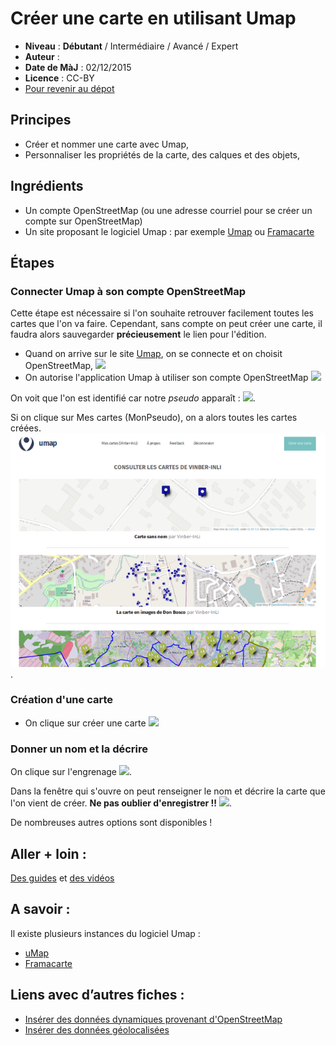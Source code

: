 # Créer une carte en utilisant Umap

- **Niveau** : **Débutant** / Intermédiaire / Avancé / Expert
- **Auteur** : 
- **Date de MàJ** : 02/12/2015
- **Licence** : CC-BY
- [Pour revenir au dépot](http://datalunch.datalocale.fr)

## Principes
- Créer et nommer une carte avec Umap,
- Personnaliser les propriétés de la carte, des calques et des objets,

## Ingrédients
- Un compte OpenStreetMap (ou une adresse courriel pour se créer un compte sur OpenStreetMap)
-  Un site proposant le logiciel Umap : par exemple [Umap](http://umap.openstreetmap.fr/fr/) ou  [Framacarte](https://framacarte.org/)

## Étapes
### Connecter Umap à son compte OpenStreetMap
Cette étape est nécessaire si l'on souhaite retrouver facilement toutes les cartes que l'on va faire.
Cependant, sans compte on peut créer une carte, il faudra alors sauvegarder **précieusement** le lien pour l'édition.

- Quand on arrive sur le site [Umap](http://umap.openstreetmap.fr/fr/), on se connecte et on choisit OpenStreetMap,
![](https://raw.githubusercontent.com/infolab-cd33/datalunch/master/img/umap/umap-01.png)
- On autorise l'application Umap à utiliser son compte OpenStreetMap ![](https://raw.githubusercontent.com/infolab-cd33/datalunch/master/img/umap/umap-02.png)

On voit que l'on est identifié car notre *pseudo* apparaît :
![](https://raw.githubusercontent.com/infolab-cd33/datalunch/master/img/umap/umap-03.png).

Si on clique sur Mes cartes (MonPseudo), on a alors toutes les cartes créées.
![](https://raw.githubusercontent.com/infolab-cd33/datalunch/master/img/umap/umap-05.png).

### Création d'une carte
* On clique sur créer une carte ![](https://raw.githubusercontent.com/infolab-cd33/datalunch/master/img/umap/umap-04.png)

### Donner un nom et la décrire
On clique sur l'engrenage ![](https://raw.githubusercontent.com/infolab-cd33/datalunch/master/img/umap/umap-06.png).

Dans la fenêtre qui s'ouvre on peut renseigner le nom et décrire la carte que l'on vient de créer.
**Ne pas oublier d'enregistrer !!**
![](https://raw.githubusercontent.com/infolab-cd33/datalunch/master/img/umap/umap-07.png).

De nombreuses autres options sont disponibles !

## Aller + loin : 
[Des guides](http://wiki.openstreetmap.org/wiki/FR:UMap/Guide) et [des vidéos](http://wiki.openstreetmap.org/wiki/UMap#Screencasts)

## A savoir : 
Il existe plusieurs instances du logiciel Umap :
* [uMap](http://umap.openstreetmap.fr/fr/)
* [Framacarte](https://framacarte.org)

## Liens avec d’autres fiches : 
- [Insérer des données dynamiques provenant d'OpenStreetMap](http://datalunch.datalocale.fr/infolab-cd33/datalunch/umap_donnees_dynamiques.md)
- [Insérer des données géolocalisées](http://datalunch.datalocale.fr/infolab-cd33/datalunch/umap_donnees_geolocalisees.md)

